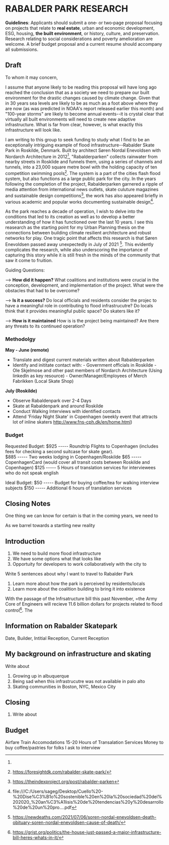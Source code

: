 
# RABALDER PARK RESEARCH

**Guidelines**: Applicants should submit a one‐ or two‐page proposal focusing on projects that relate to **real estate**, urban and economic development, ESG, housing, **the built environment**, or history, culture, and preservation. Research relating to  social considerations and poverty amelioration are welcome. A brief budget proposal and a current resume should accompany all submissions.

##  Draft

To whom it may concern, 

I assume that anyone likely to be reading this proposal will have long ago reached the conclusion that as a society we need to prepare our built environment for the drastic changes caused by climate change. Given that in 30 years sea levels are likely to be as much as a foot above where they are now (as was predicted in NOAA's report released earlier this month) and "100-year storms" are likely to become annual events--it is crystal clear that virtually all built environments will need to create new adaptive infrastructure. What is far from clear, however, is what exactly this infrastructure will look like. 

I am writing to this group to seek funding to study what I find to be an exceptionally intriguing example of flood infrastructure--Rabalder Skate Park in Roskilde, Denmark. Built by architect Søren Nordal Enevoldsen with Nordarch Architecture in 2012[^2], "Rabalderparken" collects rainwater from nearby streets in Rosklide and funnels them, using a series of channels and tunnels, into a 23,000 square metre bowl with the holding capacity of ten competition swimming pools[^4]. The system is a part of the cities flash flood system, but also functions as a large public park for the city. In the years following the completion of the project, Rabalderparken garnered a ripple of media attention from international news outlets, skate culuture magazines and sustainable design competitions[^5], the work has also appeared briefly in various academic and popular works documenting sustainable design[^6].  

As the park reaches a decade of operation, I wish to delve into the conditions that led to its creation as well as to develop a better understanding of how it has functioned over the last 10 years. I see this reasearch as the starting point for my Urban Planning thesis on the connections between building climate resilient architecture and robust networks for play. One tragic point that affects this research is that Søren Enevoldsen passed away unexpectedly in July of 2021 [^3]. This evidently complicates the research, while also underscoring the importance of capturing this story while it is still fresh in the minds of the community that saw it come to fruition. 

Guiding Questions:
 
 --> **How did it happen?** 
What coalitions and institutions were crucial in the conception, development, and implementation of the project. 
What were the obstacles that had to be overcome?
 
 --> **Is it a success?** 
Do local officials and residents consider the projec to have a meaningful role in contributing to flood infrastrucutre?
Do locals think that it provides meaningful public space?
Do skaters like it?

--> **How is it maintained** 
 How is is the project being maintained? 
 Are there any threats to its continued operation?
 

### Methodolgy 

**May - June (remote)** 
- Translate and digest current materials written about Rabalderparken
- Identify and inititate contact with:
      -  Government officials in Roskilde
      -  Ole Skjelmose and other past members of Nordarch Architecture (Using linkedIn as key resource) 
      -  Owner/Manager/Employees of Merch Fabrikken (Local Skate Shop)

**July (Roskilde)** 
- Observe Rabaldenpark over 2-4 Days
- Skate at Rabaldenpark and around Roskilde
- Conduct Walking Interviews with identified contacts
- Attend 'Friday Night Skate' in Copenhagen (weekly event that attracts lot of inline skaters http://www.fns-cph.dk/en/home.html)


### Budget 

Requested Budget:
$925 ----- Roundtrip Flights to Copenhagen (includes fees for checking a second suitcase for skate gear).  
$885 ----- Two weeks lodging in Copenhagen/Roskilde
$65  ----- CopenhagenCard (would cover all transit costs between Roskilde and Copenhagen)
$125 ----- 5 Hours of translation services for interviewees who do not speak english

Ideal Budget:
$50  ----- Budget for buying coffee/tea for walking interview subjects
$150 ----- Additional 6 hours of translation services


## Closing Notes









One thing we can know for certain is that in the coming years, we need to 






As we barrel towards a startling new reality 

## Introduction
1. We need to build more flood infrastructure
2. We have some options what that looks like
3. Opportuity for developers to work collaboratively with the city to 

Write 5 sentences about why I want to travel to Rabalder Park

1. Learn more about how the park is perceived by residents/locals
2. Learn more about the coalition building to bring it into existence

With the passage of the Infrsatructure bill this past November, =the Army Core of Engineers will recieve 11.6 billion dollars for projects related to flood control[^1]. The  


## Information on Rabalder Skatepark
Date, 
Builder, 
Intitial Reception, 
Current Reception

## My background on infrastructure and skating
Write about 
1. Growing up in albuquerque 
2. Being sad when this infrastrucutre was not available in palo alto
3. Skating communities in Boston, NYC, Mexico City

## Closing
1. Write about 

## Budget
Airfare
Train
Accomodations
15-20 Hours of Transalation Services
Money to buy coffee/pastries for folks I ask to interview 



[^1]:https://grist.org/politics/the-house-just-passed-a-major-infrastructure-bill-heres-whats-in-it/
[^2]:
[^3]:https://newdeaths.com/2021/07/06/soren-nordal-enevoldsen-death-obituary-soren-nordal-enevoldsen-cause-of-death/
[^4]:https://foresightdk.com/rabalder-skate-park/
[^5]: https://theindexproject.org/post/rabalder-parken
[^6]:file:///C:/Users/sageg/Desktop/Cuello%20-%20Dise%C3%B1o%20sostenible%20en%20la%20sociedad%20del%202020_%20an%C3%A1lisis%20de%20tendencias%20y%20desarrollo%20de%20un%20pro....pdf

